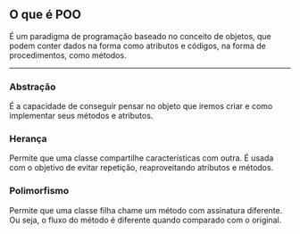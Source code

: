 ## O que é POO

É um paradigma de programação baseado no conceito de objetos, que podem conter
dados na forma como atributos e códigos, na forma de procedimentos, como métodos.

---

### Abstração

É a capacidade de conseguir pensar no objeto que iremos criar e como implementar seus métodos e atributos.


### Herança

Permite que uma classe compartilhe características com outra.
É usada com o objetivo de evitar repetição, reaproveitando atributos e métodos.

### Polimorfismo

Permite que uma classe filha chame um método com assinatura diferente.
Ou seja, o fluxo do método é diferente quando comparado com o original.